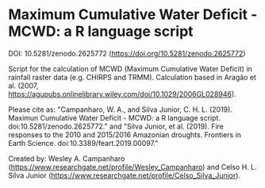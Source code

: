 # Maximum Cumulative Water Deficit - MCWD: a R language script

DOI: 10.5281/zenodo.2625772 (https://doi.org/10.5281/zenodo.2625772)

Script for the calculation of MCWD (Maximum Cumulative Water Deficit) in rainfall raster data (e.g. CHIRPS and TRMM). Calculation based in Aragão et al. (2007, https://agupubs.onlinelibrary.wiley.com/doi/10.1029/2006GL028946).

Please cite as: "Campanharo, W. A., and Silva Junior, C. H. L. (2019). Maximun Cumulative Water Deficit - MCWD: a R language script. doi:10.5281/zenodo.2625772." and "Silva Junior, et al. (2019). Fire responses to the 2010 and 2015/2016 Amazonian droughts. Frontiers in Earth Science. doi:10.3389/feart.2019.00097."

Created by: Wesley A. Campanharo (https://www.researchgate.net/profile/Wesley_Campanharo) and Celso H. L. Silva Junior (https://www.researchgate.net/profile/Celso_Silva_Junior).
